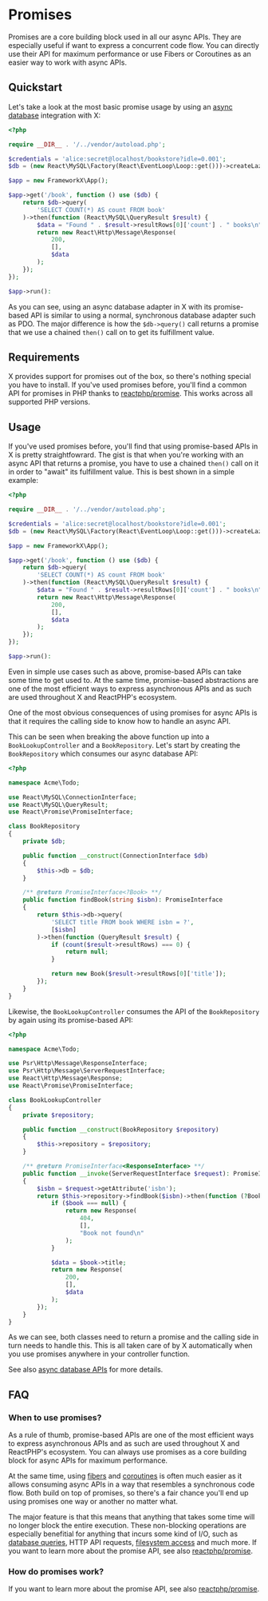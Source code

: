 # Promises

Promises are a core building block used in all our async APIs. They are
especially useful if want to express a concurrent code flow. You can directly
use their API for maximum performance or use Fibers or Coroutines as an easier
way to work with async APIs.

## Quickstart

Let's take a look at the most basic promise usage by using an
[async database](../integrations/database.md) integration with X:

```php title="public/index.php"
<?php

require __DIR__ . '/../vendor/autoload.php';

$credentials = 'alice:secret@localhost/bookstore?idle=0.001';
$db = (new React\MySQL\Factory(React\EventLoop\Loop::get()))->createLazyConnection($credentials);

$app = new FrameworkX\App();

$app->get('/book', function () use ($db) {
    return $db->query(
        'SELECT COUNT(*) AS count FROM book'
    )->then(function (React\MySQL\QueryResult $result) {
        $data = "Found " . $result->resultRows[0]['count'] . " books\n";
        return new React\Http\Message\Response(
            200,
            [],
            $data
        );
    });
});

$app->run():
```

As you can see, using an async database adapter in X with its promise-based API
is similar to using a normal, synchronous database adapter such as PDO. The
major difference is how the `$db->query()` call returns a promise that we use a
chained `then()` call on to get its fulfillment value.

## Requirements

X provides support for promises out of the box, so there's nothing special you
have to install. If you've used promises before, you'll find a common API for
promises in PHP thanks to [reactphp/promise](https://github.com/reactphp/promise).
This works across all supported PHP versions.

## Usage

If you've used promises before, you'll find that using promise-based APIs in X
is pretty straightfowrard. The gist is that when you're working with an async
API that returns a promise, you have to use a chained `then()` call on it in
order to "await" its fulfillment value. This is best shown in a simple example:

```php title="public/index.php" hl_lines="11-13"
<?php

require __DIR__ . '/../vendor/autoload.php';

$credentials = 'alice:secret@localhost/bookstore?idle=0.001';
$db = (new React\MySQL\Factory(React\EventLoop\Loop::get()))->createLazyConnection($credentials);

$app = new FrameworkX\App();

$app->get('/book', function () use ($db) {
    return $db->query(
        'SELECT COUNT(*) AS count FROM book'
    )->then(function (React\MySQL\QueryResult $result) {
        $data = "Found " . $result->resultRows[0]['count'] . " books\n";
        return new React\Http\Message\Response(
            200,
            [],
            $data
        );
    });
});

$app->run():
```

Even in simple use cases such as above, promise-based APIs can take some time to
get used to. At the same time, promise-based abstractions are one of the most
efficient ways to express asynchronous APIs and as such are used throughout X
and ReactPHP's ecosystem.

One of the most obvious consequences of using promises for async APIs is that it
requires the calling side to know how to handle an async API.

This can be seen when breaking the above function up into a `BookLookupController`
and a `BookRepository`. Let's start by creating the `BookRepository` which consumes
our async database API:

```php title="src/BookRepository.php" hl_lines="18-19 21-24"
<?php

namespace Acme\Todo;

use React\MySQL\ConnectionInterface;
use React\MySQL\QueryResult;
use React\Promise\PromiseInterface;

class BookRepository
{
    private $db;

    public function __construct(ConnectionInterface $db)
    {
        $this->db = $db;
    }

    /** @return PromiseInterface<?Book> **/
    public function findBook(string $isbn): PromiseInterface
    {
        return $this->db->query(
            'SELECT title FROM book WHERE isbn = ?',
            [$isbn]
        )->then(function (QueryResult $result) {
            if (count($result->resultRows) === 0) {
                return null;
            }

            return new Book($result->resultRows[0]['title']);
        });
    }
}
```

Likewise, the `BookLookupController` consumes the API of the `BookRepository` by again
using its promise-based API:

```php title="src/BookLookupController.php" hl_lines="19-20 23"
<?php

namespace Acme\Todo;

use Psr\Http\Message\ResponseInterface;
use Psr\Http\Message\ServerRequestInterface;
use React\Http\Message\Response;
use React\Promise\PromiseInterface;

class BookLookupController
{
    private $repository;

    public function __construct(BookRepository $repository)
    {
        $this->repository = $repository;
    }

    /** @return PromiseInterface<ResponseInterface> **/
    public function __invoke(ServerRequestInterface $request): PromiseInterface
    {
        $isbn = $request->getAttribute('isbn');
        return $this->repository->findBook($isbn)->then(function (?Book $book) {
            if ($book === null) {
                return new Response(
                    404,
                    [],
                    "Book not found\n"
                );
            }

            $data = $book->title;
            return new Response(
                200,
                [],
                $data
            );
        });
    }
}
```

As we can see, both classes need to return a promise and the calling side in
turn needs to handle this. This is all taken care of by X automatically when
you use promises anywhere in your controller function.

See also [async database APIs](../integrations/database.md#recommended-class-structure)
for more details.

## FAQ

### When to use promises?

As a rule of thumb, promise-based APIs are one of the most efficient ways to
express asynchronous APIs and as such are used throughout X and ReactPHP's
ecosystem. You can always use promises as a core building block for async APIs
for maximum performance.

At the same time, using [fibers](fibers.md) and [coroutines](coroutines.md) is
often much easier as it allows consuming async APIs in a way that resembles a
synchronous code flow. Both build on top of promises, so there's a fair chance
you'll end up using promises one way or another no matter what.

The major feature is that this means that anything that takes some time will
no longer block the entire execution.
These non-blocking operations are especially benefitial for anything that incurs
some kind of <abbrev title="Input/Output">I/O</abbrev>, such as
[database queries](../integrations/database.md), HTTP API requests,
[filesystem access](../integrations/filesystem.md) and much more.
If you want to learn more about the promise API, see also
[reactphp/promise](https://reactphp.org/promise/).

### How do promises work?

If you want to learn more about the promise API, see also
[reactphp/promise](https://reactphp.org/promise/).
